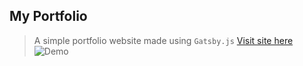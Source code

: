 ## My Portfolio
> A simple portfolio website made using ```Gatsby.js``` [Visit site here](https://sachin-verma.netlify.app/)
![Demo](demo/portfolio_v1.gif)